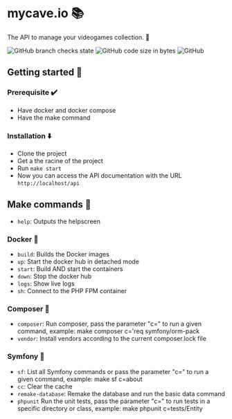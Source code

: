 # mycave.io 📚
The API to manage your videogames collection. 👾

![GitHub branch checks state](https://img.shields.io/github/checks-status/arthvrmichel/mycave.io-docker/main)
![GitHub code size in bytes](https://img.shields.io/github/languages/code-size/arthvrmichel/mycave.io-docker)
![GitHub](https://img.shields.io/github/license/arthvrmichel/mycave.io-docker)

## Getting started 🧗
### Prerequisite ✔️
* Have docker and docker compose
* Have the make command
### Installation ⬇️
* Clone the project
* Get a the racine of the project
* Run `make start`
* Now you can access the API documentation with the URL `http://localhost/api`

## Make commands 📜
* `help`: Outputs the helpscreen
### Docker 🐳
* `build`: Builds the Docker images
* `up`: Start the docker hub in detached mode
* `start`: Build AND start the containers
* `down`: Stop the docker hub
* `logs`: Show live logs
* `sh`: Connect to the PHP FPM container
### Composer 🧙
* `composer`: Run composer, pass the parameter "c=" to run a given command, example: make composer c='req symfony/orm-pack
* `vendor`: Install vendors according to the current composer.lock file
### Symfony 🎵
* `sf`: List all Symfony commands or pass the parameter "c=" to run a given command, example: make sf c=about
* `cc`: Clear the cache
* `remake-database`: Remake the database and run the basic data command
* `phpunit` Run the unit tests, pass the parameter "c=" to run tests in a specific directory or class, example: make phpunit c=tests/Entity